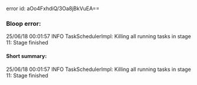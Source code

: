error id: aOo4FxhdiQ/3Oa8jBkVuEA==
### Bloop error:

25/06/18 00:01:57 INFO TaskSchedulerImpl: Killing all running tasks in stage 11: Stage finished
#### Short summary: 

25/06/18 00:01:57 INFO TaskSchedulerImpl: Killing all running tasks in stage 11: Stage finished